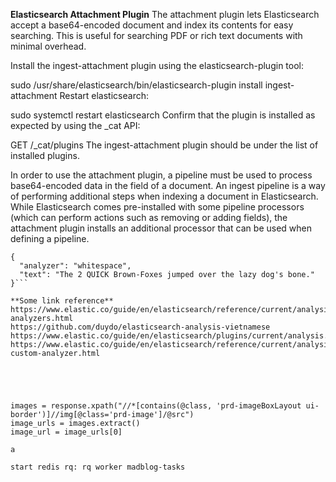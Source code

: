 **Elasticsearch Attachment Plugin**
The attachment plugin lets Elasticsearch accept a base64-encoded document and index its contents for easy searching. This is useful for searching PDF or rich text documents with minimal overhead.

Install the ingest-attachment plugin using the elasticsearch-plugin tool:

sudo /usr/share/elasticsearch/bin/elasticsearch-plugin install ingest-attachment
Restart elasticsearch:

sudo systemctl restart elasticsearch
Confirm that the plugin is installed as expected by using the _cat API:

GET /_cat/plugins
The ingest-attachment plugin should be under the list of installed plugins.

In order to use the attachment plugin, a pipeline must be used to process base64-encoded data in the field of a document. An ingest pipeline is a way of performing additional steps when indexing a document in Elasticsearch. While Elasticsearch comes pre-installed with some pipeline processors (which can perform actions such as removing or adding fields), the attachment plugin installs an additional processor that can be used when defining a pipeline.

```POST _analyze
{
  "analyzer": "whitespace",
  "text": "The 2 QUICK Brown-Foxes jumped over the lazy dog's bone."
}```

**Some link reference**
https://www.elastic.co/guide/en/elasticsearch/reference/current/analysis-analyzers.html
https://github.com/duydo/elasticsearch-analysis-vietnamese
https://www.elastic.co/guide/en/elasticsearch/plugins/current/analysis.html
https://www.elastic.co/guide/en/elasticsearch/reference/current/analysis-custom-analyzer.html





images = response.xpath("//*[contains(@class, 'prd-imageBoxLayout ui-border')]//img[@class='prd-image']/@src")
image_urls = images.extract()
image_url = image_urls[0]

a

start redis rq: rq worker madblog-tasks